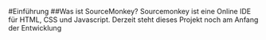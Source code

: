 #Einführung
##Was ist SourceMonkey?
Sourcemonkey ist eine Online IDE für HTML, CSS und Javascript.
Derzeit steht dieses Projekt noch am Anfang der Entwicklung
